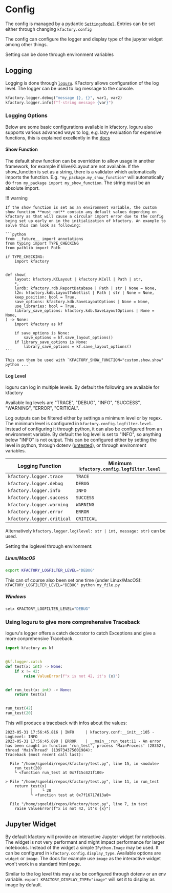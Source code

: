 # Config

The config is managed by a pydantic [`SettingsModel`](https://docs.pydantic.dev/latest/usage/settings/). Entries can be set either through changing `kfactory.config`

The config can configure the logger and display type of the jupyter widget among other things.

Setting can be done through environment variables


## Logging

Logging is done through [`loguru`](https://github.com/Delgan/loguru). KFactory allows configuration of the log level.
The logger can be used to log message to the console.

```python
kfactory.logger.debug("message {}, {}", var1, var2)
kfactory.logger.info(f"f-string message {var}")
```

### Logging Options

Below are some basic configurations available in kfactory. loguru also supports various
advanced ways to log, e.g. lazy evaluation for expensive functions, this is explained excellently in the
[docs](https://loguru.readthedocs.io/en/stable/overview.html#take-the-tour)

#### Show Function

The default show function can be overridden to allow usage in another framework, for example if klive/KLayout are not available.
If the show_function is set as a string, there is a validator which automatically imports the function. E.g. `"my_package.my_show_function"`
will automatically do `from my_package import my_show_function`. The string must be an absolute import.


!!! warning

    If the show function is set as an environment variable, the custom show function **must not** contain any default values depending on
    kfactory as that will cause a circular import error due to the config being set up early on in the initialization of kfactory. An example to
    solve this can look as following:

    ```python
    from __future__ import annotations
    from typing import TYPE_CHECKING
    from pathlib import Path

    if TYPE_CHECKING:
        import kfactory


    def show(
        layout: kfactory.KCLayout | kfactory.KCell | Path | str,
        *,
        lyrdb: kfactory.rdb.ReportDatabase | Path | str | None = None,
        l2n: kfactory.kdb.LayoutToNetlist | Path | str | None = None,
        keep_position: bool = True,
        save_options: kfactory.kdb.SaveLayoutOptions | None = None,
        use_libraries: bool = True,
        library_save_options: kfactory.kdb.SaveLayoutOptions | None = None,
    ) -> None:
        import kfactory as kf

        if save_options is None:
            save_options = kf.save_layout_options()
        if library_save_options is None:
            library_save_options = kf.save_layout_options()
    ```

    This can then be used with `KFACTORY_SHOW_FUNCTION="custom.show.show" python ...`

#### Log Level

loguru can log in multiple levels. By default the following are available for kfactory

Available log levels are "TRACE", "DEBUG", "INFO", "SUCCESS", "WARNING", "ERROR", "CRITICAL".

Log outputs can be filtered either by settings a minimum level or by regex. The minimum level is configured in `kfactory.config.logfilter.level`.
Instead of configuring it through python, it can also be configured from an environment variable. By default the log level is set to "INFO",
so anything below "INFO" is not output. This can be configured either by setting the level in python, through dotenv
([untested](https://docs.pydantic.dev/latest/usage/settings/#dotenv-env-support)), or through environment variables.

| Logging Function                  | Minimum `kfactory.config.logfilter.level` |
|-----------------------------------|-------------------------------------------|
| `kfactory.logger.trace`    | `TRACE`                                   |
| `kfactory.logger.debug`    | `DEBUG`                                   |
| `kfactory.logger.info`     | `INFO`                                    |
| `kfactory.logger.success`  | `SUCCESS`                                 |
| `kfactory.logger.warning`  | `WARNING`                                 |
| `kfactory.logger.error`    | `ERROR`                                   |
| `kfactory.logger.critical` | `CRITICAL`                                |

Alternatively `kfactory.logger.log(level: str | int, message: str)` can be used.

Setting the loglevel through environment:

##### Linux/MacOS

```bash
export KFACTORY_LOGFILTER_LEVEL="DEBUG"
```

This can of course also been set one time (under Linux/MacOS): `KFACTORY_LOGFILTER_LEVEL="DEBUG" python my_file.py`

##### Windows

```cmd
setx KFACTORY_LOGFILTER_LEVEL="DEBUG"
```

### Using loguru to give more comprehensive Traceback

loguru's logger offers a catch decorator to catch Exceptions and give a more conprehensive Traceback.

```python
import kfactory as kf


@kf.logger.catch
def test(x: int) -> None:
    if x != 42:
        raise ValueError(f"x is not 42, it's {x}")


def run_test(x: int) -> None:
    return test(x)


run_test(42)
run_test(20)
```

This will produce a traceback with infos about the values:

```
2023-05-31 17:56:45.816 | INFO     | kfactory.conf:__init__:105 - LogLevel: INFO
2023-05-31 17:56:45.890 | ERROR    | __main__:run_test:11 - An error has been caught in function 'run_test', process 'MainProcess' (28352), thread 'MainThread' (139734375601984):
Traceback (most recent call last):

  File "/home/sgoeldi/repos/kfactory/test.py", line 15, in <module>
    run_test(20)
    └ <function run_test at 0x7f15c421f100>

> File "/home/sgoeldi/repos/kfactory/test.py", line 11, in run_test
    return test(x)
           │    └ 20
           └ <function test at 0x7f16717d13a0>

  File "/home/sgoeldi/repos/kfactory/test.py", line 7, in test
    raise ValueError(f"x is not 42, it's {x}")
```

## Jupyter Widget

By default kfactory will provide an interactive Jupyter widget for notebooks. The widget is not very performant and might impact performance for larger
notebooks. Instead of the widget a simple `IPython.Image` may be used. It can be configured in `kfactory.config.display_type`. Available options are
`widget` or `image`. The docs for example use `image` as the interactive widget won't work in a standard html page.

Similar to the log level this may also be configured through dotenv or an env variable.
`export KFACTORY_DISPLAY_TYPE="image"` will set it to display as image by default.
